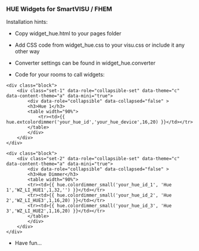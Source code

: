 ### HUE Widgets for SmartVISU / FHEM

Installation hints:

- Copy widget_hue.html to your pages folder

- Add CSS code from widget_hue.css to your visu.css or include it any other way

- Converter settings can be found in widget_hue.converter

- Code for your rooms to call widgets:

```
<div class="block">
	<div class="set-1" data-role="collapsible-set" data-theme="c" data-content-theme="a" data-mini="true">
		<div data-role="collapsible" data-collapsed="false" >
		<h3>Hue 1</h3>
		<table width="90%">
			<tr><td>{{ hue.extcolordimmer('your_hue_id','your_hue_device',16,20) }}</td></tr>
		</table>
		</div>
	</div>
</div>
```

```
<div class="block">
	<div class="set-2" data-role="collapsible-set" data-theme="c" data-content-theme="a" data-mini="true">
		<div data-role="collapsible" data-collapsed="false" >
		<h3>Hue Dimmer</h3>
		<table width="90%">
		<tr><td>{{ hue.colordimmer_small('your_hue_id_1', 'Hue 1','WZ_LI_HUE1',1,32,'') }}</td></tr>
		<tr><td>{{ hue.colordimmer_small('your_hue_id_2', 'Hue 2','WZ_LI_HUE3',1,16,20) }}</td></tr>
		<tr><td>{{ hue.colordimmer_small('your_hue_id_3', 'Hue 3','WZ_LI_HUE2',1,16,20) }}</td></tr>
		</table>
		</div>
	</div>
</div>
```
- Have fun...
